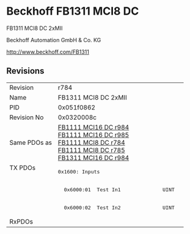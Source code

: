 # Beckhoff FB1311 MCI8 DC

FB1311 MCI8 DC 2xMII

Beckhoff Automation GmbH & Co. KG

http://www.beckhoff.com/FB1311

## Revisions
<table>
<tr>
<td>Revision</td>
<td>r784</td>
</tr>
<tr>
<td>Name</td>
<td>FB1311 MCI8 DC 2xMII</td>
</tr>
<tr>
<td>PID</td>
<td>0x051f0862</td>
</tr>
<tr>
<td>Revision No</td>
<td>0x0320008c</td>
</tr>
<tr>
<td>Same PDOs as</td>
<td><a href="FB1111+MCI16+DC.md">FB1111 MCI16 DC r984</a><br/><a href="FB1111+MCI16+DC.md">FB1111 MCI16 DC r985</a><br/><a href="FB1111+MCI8+DC.md">FB1111 MCI8 DC r784</a><br/><a href="FB1111+MCI8+DC.md">FB1111 MCI8 DC r785</a><br/><a href="FB1311+MCI16+DC.md">FB1311 MCI16 DC r984</a></td>
</tr>
<tr>
<td rowspan=3 valign=top>TX PDOs</td>
<td><pre>0x1600: Inputs</pre></td>
<td></td>
</tr>
<tr>
<td><pre>  0x6000:01  Test In1              UINT</pre></td>
</tr>
<tr>
<td><pre>  0x6000:02  Test In2              UINT</pre></td>
</tr>
<tr>
<td>RxPDOs</td>
<td></td>
</tr>
</table>
